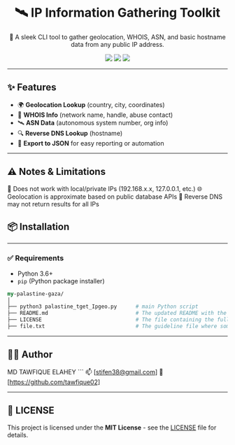 <h1 align="center">🛰️ IP Information Gathering Toolkit</h1>

<p align="center">
  🔎 A sleek CLI tool to gather geolocation, WHOIS, ASN, and basic hostname data from any public IP address.
</p>

<p align="center">
  <img src="https://img.shields.io/badge/Python-3.6+-blue?logo=python&logoColor=white" />
  <img src="https://img.shields.io/badge/License-MIT-green" />
  <img src="https://img.shields.io/badge/Status-Active-brightgreen" />
</p>

---

## ✨ Features

- 🌍 **Geolocation Lookup** (country, city, coordinates)
- 📄 **WHOIS Info** (network name, handle, abuse contact)
- 🛰️ **ASN Data** (autonomous system number, org info)
- 🔍 **Reverse DNS Lookup** (hostname)
- 💾 **Export to JSON** for easy reporting or automation

---

## ⚠️ Notes & Limitations

🚫 Does not work with local/private IPs (192.168.x.x, 127.0.0.1, etc.)
🌐 Geolocation is approximate based on public database APIs
🔁 Reverse DNS may not return results for all IPs

## 📦 Installation
  --- 
### ✅ Requirements

- Python 3.6+
- `pip` (Python package installer)

```perl
my-palastine-gaza/
│
├── python3 palastine_tget_Ipgeo.py      # main Python script
├── README.md                            # The updated README with the license section
├── LICENSE                              # The file containing the full MIT License
├── file.txt                             # The guideline file where some command is inculded

```
--- 

## 🧑‍💻 Author
MD TAWFIQUE ELAHEY ```
📫 [stifen38@gmail.com]
🔗 [https://github.com/tawfique02]

---
## 📜 LICENSE 
This project is licensed under the **MIT License** - see the [LICENSE](LICENSE) file for details.
